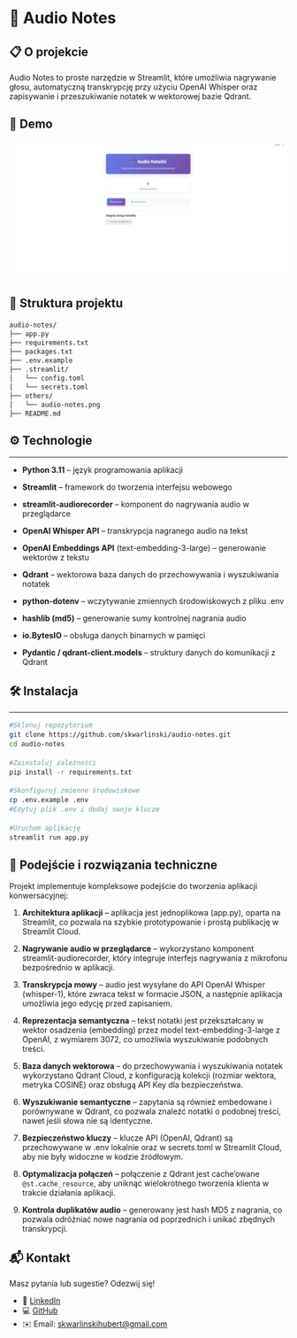 # 🎤 Audio Notes

## 📋 O projekcie

Audio Notes to proste narzędzie w Streamlit, które umożliwia nagrywanie głosu, automatyczną transkrypcję przy użyciu OpenAI Whisper oraz zapisywanie i przeszukiwanie notatek w wektorowej bazie Qdrant.


## 📱 Demo

![Audio Notes Interface](others/audio-notes.png)

## 📁 Struktura projektu

```
audio-notes/
├── app.py
├── requirements.txt
├── packages.txt
├── .env.example
├── .streamlit/
│   └── config.toml
│   └── secrets.toml
├── others/
│   └── audio-notes.png
├── README.md           
```
## ⚙️ Technologie
---

* **Python 3.11** – język programowania aplikacji

* **Streamlit** – framework do tworzenia interfejsu webowego

* **streamlit-audiorecorder** – komponent do nagrywania audio w przeglądarce

* **OpenAI Whisper API** – transkrypcja nagranego audio na tekst

* **OpenAI Embeddings API** (text-embedding-3-large) – generowanie wektorów z tekstu

* **Qdrant** – wektorowa baza danych do przechowywania i wyszukiwania notatek

* **python-dotenv** – wczytywanie zmiennych środowiskowych z pliku .env

* **hashlib (md5)** – generowanie sumy kontrolnej nagrania audio

* **io.BytesIO** – obsługa danych binarnych w pamięci

* **Pydantic / qdrant-client.models** – struktury danych do komunikacji z Qdrant

## 🛠️ Instalacja
---

   ```bash
   #Sklonuj repozytorium
   git clone https://github.com/skwarlinski/audio-notes.git
   cd audio-notes
   
   #Zainstaluj zależności
   pip install -r requirements.txt
   
   #Skonfiguruj zmienne środowiskowe
   cp .env.example .env
   #Edytuj plik .env i dodaj swoje klucze
   
   #Uruchom aplikację
   streamlit run app.py
   ```

## 🧠 Podejście i rozwiązania techniczne

Projekt implementuje kompleksowe podejście do tworzenia aplikacji konwersacyjnej:

1. **Architektura aplikacji** – aplikacja jest jednoplikowa (app.py), oparta na Streamlit, co pozwala na szybkie prototypowanie i prostą publikację w Streamlit Cloud.

2. **Nagrywanie audio w przeglądarce** – wykorzystano komponent streamlit-audiorecorder, który integruje interfejs nagrywania z mikrofonu bezpośrednio w aplikacji.

3. **Transkrypcja mowy** – audio jest wysyłane do API OpenAI Whisper (whisper-1), które zwraca tekst w formacie JSON, a następnie aplikacja umożliwia jego edycję przed zapisaniem.

4. **Reprezentacja semantyczna** – tekst notatki jest przekształcany w wektor osadzenia (embedding) przez model text-embedding-3-large z OpenAI, z wymiarem 3072, co umożliwia wyszukiwanie podobnych treści.

5. **Baza danych wektorowa** – do przechowywania i wyszukiwania notatek wykorzystano Qdrant Cloud, z konfiguracją kolekcji (rozmiar wektora, metryka COSINE) oraz obsługą API Key dla bezpieczeństwa.

6. **Wyszukiwanie semantyczne** – zapytania są również embedowane i porównywane w Qdrant, co pozwala znaleźć notatki o podobnej treści, nawet jeśli słowa nie są identyczne.

7. **Bezpieczeństwo kluczy** – klucze API (OpenAI, Qdrant) są przechowywane w .env lokalnie oraz w secrets.toml w Streamlit Cloud, aby nie były widoczne w kodzie źródłowym.

8. **Optymalizacja połączeń** – połączenie z Qdrant jest cache’owane `@st.cache_resource`, aby uniknąć wielokrotnego tworzenia klienta w trakcie działania aplikacji.

9. **Kontrola duplikatów audio** – generowany jest hash MD5 z nagrania, co pozwala odróżniać nowe nagrania od poprzednich i unikać zbędnych transkrypcji.

## 📬 Kontakt

Masz pytania lub sugestie? Odezwij się!

- 💼 [LinkedIn](https://www.linkedin.com/in/hubert-skwarlinski-895437368/)
- 💻 [GitHub](https://github.com/skwarlinski)
- ✉️ Email: [skwarlinskihubert@gmail.com](mailto:skwarlinskihubert@gmail.com)